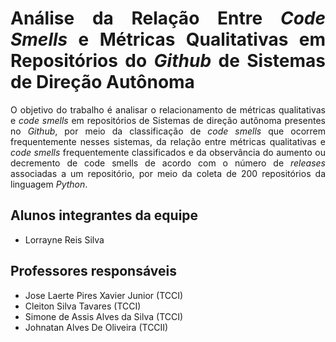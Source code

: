 <div align="justify">

# Análise da Relação Entre *Code Smells* e Métricas Qualitativas em Repositórios do *Github* de Sistemas de Direção Autônoma

O objetivo do trabalho é analisar o relacionamento de métricas qualitativas e *code smells* em repositórios de Sistemas de direção autônoma presentes no *Github*, por meio da classificação de *code smells* que ocorrem frequentemente nesses sistemas, da relação entre métricas qualitativas e *code smells* frequentemente classificados e da observância do aumento ou decremento de code smells de acordo com o número de *releases* associadas a um repositório, por meio da coleta de 200 repositórios da linguagem *Python*.

## Alunos integrantes da equipe

* Lorrayne Reis Silva


## Professores responsáveis

* Jose Laerte Pires Xavier Junior (TCCI)
* Cleiton Silva Tavares (TCCI)
* Simone de Assis Alves da Silva (TCCI)
* Johnatan Alves De Oliveira (TCCII)



<div>
